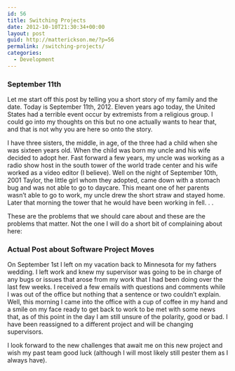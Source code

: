 ```yaml
---
id: 56
title: Switching Projects
date: 2012-10-10T21:30:34+00:00
layout: post
guid: http://matterickson.me/?p=56
permalink: /switching-projects/
categories:
  - Development
---
```

### September 11th

Let me start off this post by telling you a short story of my family and the date. Today is September 11th, 2012. Eleven years ago today, the United States had a terrible event occur by extremists from a religious group. I could go into my thoughts on this but no one actually wants to hear that, and that is not why you are here so onto the story.
  


I have three sisters, the middle, in age, of the three had a child when she was sixteen years old. When the child was born my uncle and his wife decided to adopt her. Fast forward a few years, my uncle was working as a radio show host in the south tower of the world trade center and his wife worked as a video editor (I believe). Well on the night of September 10th, 2001 Taylor, the little girl whom they adopted, came down with a stomach bug and was not able to go to daycare. This meant one of her parents wasn&#8217;t able to go to work, my uncle drew the short straw and stayed home. Later that morning the tower that he would have been working in fell. . .
  


These are the problems that we should care about and these are the problems that matter. Not the one I will do a short bit of complaining about here:
  


### Actual Post about Software Project Moves

On September 1st I left on my vacation back to Minnesota for my fathers wedding. I left work and knew my supervisor was going to be in charge of any bugs or issues that arose from my work that I had been doing over the last few weeks. I received a few emails with questions and comments while I was out of the office but nothing that a sentence or two couldn&#8217;t explain. Well, this morning I came into the office with a cup of coffee in my hand and a smile on my face ready to get back to work to be met with some news that, as of this point in the day I am still unsure of the polarity, good or bad. I have been reassigned to a different project and will be changing supervisors.
  


I look forward to the new challenges that await me on this new project and wish my past team good luck (although I will most likely still pester them as I always have).